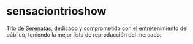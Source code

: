 # sensaciontrioshow
Trío de Serenatas, dedicado y comprometido con el entretenimiento del público, teniendo la mejor lista de reproducción del mercado. 

